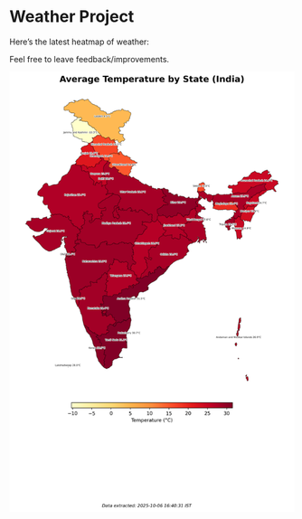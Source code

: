 # Weather Project

Here’s the latest heatmap of weather:

Feel free to leave feedback/improvements.

![India Heatmap](docs/assets/india_heatmap.png?v=E3A3A9)

